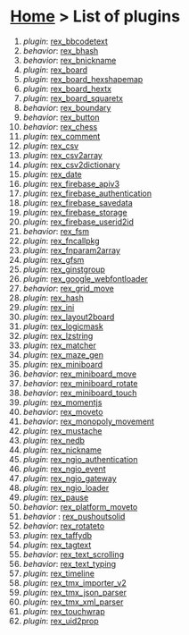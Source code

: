 # [Home](index.html) > List of plugins

1. *plugin*: [rex_bbcodetext](rex_bbcodetext.html)
2. *behavior*: [rex_bhash](rex.bhash.html)
3. *behavior*: [rex_bnickname](rex_bnickname.html)
4. *plugin*: [rex_board](rex_board.html)
5. *plugin*: [rex_board_hexshapemap](rex_board_hexshapemap.html)
6. *plugin*: [rex_board_hextx](rex_board_hextx.html)
7. *plugin*: [rex_board_squaretx](rex_board_squaretx.html)
8. *behavior*: [rex_boundary](rex_boundary.html)
9. *behavior*: [rex_button](rex_button.html)
10. *behavior*: [rex_chess](rex_chess.html)
11. *plugin*: [rex_comment](rex_comment.html)
12. *plugin*: [rex_csv](rex_csv.html)
13. *plugin*: [rex_csv2array](rex_csv2array.html)
14. *plugin*: [rex_csv2dictionary](rex_csv2dictionary.html)
15. *plugin*: [rex_date](rex_date.html)
16. *plugin*: [rex_firebase_apiv3](rex_firebase_apiv3.html)
17. *plugin*: [rex_firebase_authentication](rex_firebase_authentication.html)
18. *plugin*: [rex_firebase_savedata](rex_firebase_savedata.html)
19. *plugin*: [rex_firebase_storage](rex_firebase_storage.html)
20. *plugin*: [rex_firebase_userid2id](rex_firebase_userid2id.html)
21. *behavior*: [rex_fsm](rex_fsm.html)
22. *plugin*: [rex_fncallpkg](rex_fncallpkg.html)
23. *plugin*: [rex_fnparam2array](rex_fnparam2array.html)
24. *plugin*: [rex_gfsm](rex_gfsm.html)
25. *plugin*: [rex_ginstgroup](rex_ginstgroup.html)
26. *plugin*: [rex_google_webfontloader](rex_google_webfontloader.html)
27. *behavior*: [rex_grid_move](rex_grid_move.html)
28. *plugin*: [rex_hash](rex_hash.html)
29. *plugin*: [rex_ini](rex_ini.html)
30. *plugin*: [rex_layout2board](rex_layout2board.html)
31. *plugin*: [rex_logicmask](rex_logicmask.html)
32. *plugin*: [rex_lzstring](rex_lzstring.html)
33. *plugin*: [rex_matcher](rex_matcher.html)
34. *plugin*: [rex_maze_gen](rex_maze_gen.html)
35. *plugin*: [rex_miniboard](rex_miniboard.html)
36. *behavior*: [rex_miniboard_move](rex_miniboard_move.html)
37. *behavior*: [rex_miniboard_rotate](rex_miniboard_rotate.html)
38. *behavior*: [rex_miniboard_touch](rex_miniboard_touch.html)
39. *plugin*: [rex_momentjs](rex_momentjs.html)
40. *behavior*: [rex_moveto](rex_moveto.html)
41. *behavior*: [rex_monopoly_movement](rex_monopoly_movement.html)
42. *plugin*: [rex_mustache](rex_mustache.html)
43. *plugin*: [rex_nedb](rex_nedb.html)
44. *plugin*: [rex_nickname](rex_nickname.html)
45. *plugin*: [rex_ngio_authentication](rex_ngio_authentication.html)
46. *plugin*: [rex_ngio_event](rex_ngio_event.html)
47. *plugin*: [rex_ngio_gateway](rex_ngio_gateway.html)
48. *plugin*: [rex_ngio_loader](rex_ngio_loader.html)
49. *plugin*: [rex_pause](rex_pause.html)
50. *behavior*: [rex_platform_moveto](rex_platform_moveto.html)
51. *behavior* : [rex_pushoutsolid](rex_pushoutsolid.html)
52. *behavior*: [rex_rotateto](rex_rotateto.html)
53. *plugin*: [rex_taffydb](rex_taffydb.html)
54. *plugin*: [rex_tagtext](rex_tagtext.html)
55. *behavior*: [rex_text_scrolling](rex_text_scrolling.html)
56. *behavior*: [rex_text_typing](rex_text_typing.html)
57. *plugin*: [rex_timeline](rex_timeline.html)
58. *plugin*: [rex_tmx_importer_v2](rex_tmx_importer_v2.html)
59. *plugin*: [rex_tmx_json_parser](rex_tmx_json_parser.html)
60. *plugin*: [rex_tmx_xml_parser](rex_tmx_xml_parser.html)
61. *plugin*: [rex_touchwrap](rex_touchwrap.html)
62. *plugin*: [rex_uid2prop](rex_uid2prop.html)

